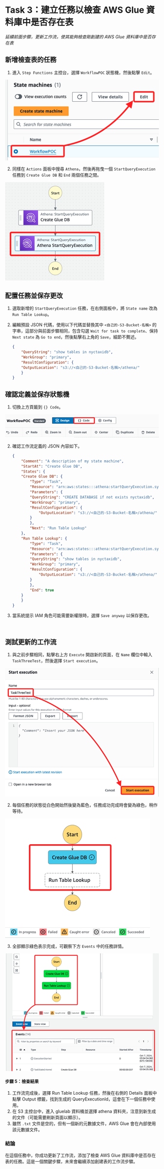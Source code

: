 # Task 3：建立任務以檢查 AWS Glue 資料庫中是否存在表

_延續前面步驟，更新工作流，使其能夠檢查剛創建的 AWS Glue 資料庫中是否存在表_

## 新增檢查表的任務

1. 進入 `Step Functions` 主控台，選擇 `WorkflowPOC` 狀態機，然後點擊 `Edit`。

![](images/img_41.png)

2. 同樣在 `Actions` 面板中搜尋 `Athena`，然後再拖曳一個 `StartQueryExecution` 任務到 `Create Glue DB` 和 `End` 兩個任務之間。

![](images/img_42.png)

## 配置任務並保存更改

1. 選取新增的 `StartQueryExecution` 任務，在右側面板中，將 `State name` 改為 `Run Table Lookup`。

2. 編輯預設 JSON 代碼，使用以下代碼並替換其中 `<自己的-S3-Bucket-名稱>` 的字串，這部分與前面步驟相同，包含勾選 `Wait for task to complete`、保持 `Next state` 為 `Go to end`，然後點擊右上角的 `Save`，細節不贅述。

    ```json
    {
        "QueryString": "show tables in nyctaxidb",
        "WorkGroup": "primary",
        "ResultConfiguration": {
        "OutputLocation": "s3://<自己的-S3-Bucket-名稱>/athena/"
        }
    }
    ```

## 確認定義並保存狀態機

1. 切換上方頁籤到 `{} Code`。

![](images/img_43.png)

2. 確認工作流定義的 JSON 內容如下。

    ```json
    {
        "Comment": "A description of my state machine",
        "StartAt": "Create Glue DB",
        "States": {
        "Create Glue DB": {
            "Type": "Task",
            "Resource": "arn:aws:states:::athena:startQueryExecution.sync",
            "Parameters": {
            "QueryString": "CREATE DATABASE if not exists nyctaxidb",
            "WorkGroup": "primary",
            "ResultConfiguration": {
                "OutputLocation": "s3://<自己的-S3-Bucket-名稱>/athena/"
            }
            },
            "Next": "Run Table Lookup"
        },
        "Run Table Lookup": {
            "Type": "Task",
            "Resource": "arn:aws:states:::athena:startQueryExecution.sync",
            "Parameters": {
            "QueryString": "show tables in nyctaxidb",
            "WorkGroup": "primary",
            "ResultConfiguration": {
                "OutputLocation": "s3://<自己的-S3-Bucket-名稱>/athena/"
            }
            },
            "End": true
        }
        }
    }
    ```

3. 當系統提示 IAM 角色可能需要新權限時，選擇 `Save anyway` 以保存更改。

<br>

## 測試更新的工作流

1. 與之前步驟相同，點擊右上方 `Execute` 開啟新的頁面，在 `Name` 欄位中輸入 `TaskThreeTest`，然後選擇 `Start execution`。

![](images/img_44.png)

2. 每個任務的狀態從白色開始然後變為藍色，任務成功完成時會變為綠色，稍作等待。

![](images/img_45.png)

3. 全部顯示綠色表示完成，可觀察下方 `Events` 中的任務詳情。

![](images/img_46.png)

#### 步驟 5：檢查結果

1. 工作流完成後，選擇 Run Table Lookup 任務，然後在右側的 Details 面板中點擊 Output 標籤，找到生成的 QueryExecutionId，這會在下一個任務中使用。
2. 在 S3 主控台中，進入 gluelab 資料桶並選擇 athena 資料夾，注意到新生成的文件（可能需要刷新頁面以顯示）。
3. 雖然 `.txt` 文件是空的，但有一個新的元數據文件，AWS Glue 會在內部使用該元數據文件。

### 結論
在這個任務中，你成功更新了工作流，添加了檢查 AWS Glue 資料庫中是否存在表的任務。這是一個關鍵步驟，未來會繼續添加創建表的工作流步驟。